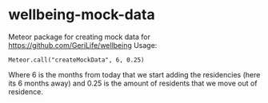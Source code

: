 # wellbeing-mock-data
Meteor package for creating mock data for https://github.com/GeriLife/wellbeing
Usage:
```
Meteor.call("createMockData", 6, 0.25)
```
Where 6 is the months from today that we start adding the residencies (here its 6 months away) and 0.25 is the amount of residents that we move out of residence.
